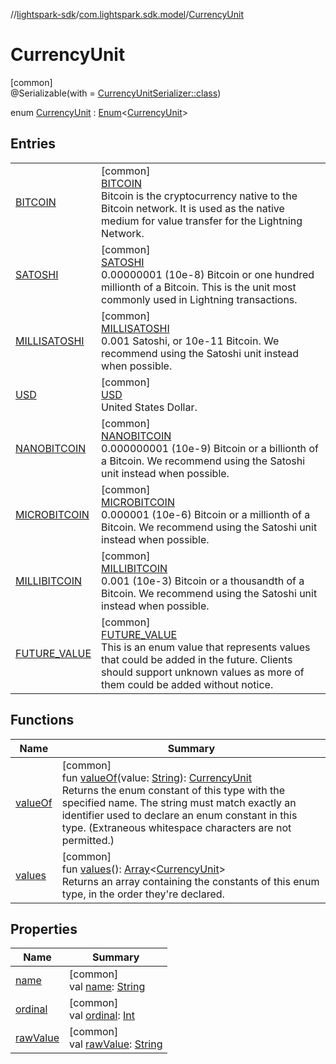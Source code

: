 //[lightspark-sdk](../../../index.md)/[com.lightspark.sdk.model](../index.md)/[CurrencyUnit](index.md)

# CurrencyUnit

[common]\
@Serializable(with = [CurrencyUnitSerializer::class](../-currency-unit-serializer/index.md))

enum [CurrencyUnit](index.md) : [Enum](https://kotlinlang.org/api/latest/jvm/stdlib/kotlin/-enum/index.html)&lt;[CurrencyUnit](index.md)&gt;

## Entries

| | |
|---|---|
| [BITCOIN](-b-i-t-c-o-i-n/index.md) | [common]<br>[BITCOIN](-b-i-t-c-o-i-n/index.md)<br>Bitcoin is the cryptocurrency native to the Bitcoin network. It is used as the native medium for value transfer for the Lightning Network. |
| [SATOSHI](-s-a-t-o-s-h-i/index.md) | [common]<br>[SATOSHI](-s-a-t-o-s-h-i/index.md)<br>0.00000001 (10e-8) Bitcoin or one hundred millionth of a Bitcoin. This is the unit most commonly used in Lightning transactions. |
| [MILLISATOSHI](-m-i-l-l-i-s-a-t-o-s-h-i/index.md) | [common]<br>[MILLISATOSHI](-m-i-l-l-i-s-a-t-o-s-h-i/index.md)<br>0.001 Satoshi, or 10e-11 Bitcoin. We recommend using the Satoshi unit instead when possible. |
| [USD](-u-s-d/index.md) | [common]<br>[USD](-u-s-d/index.md)<br>United States Dollar. |
| [NANOBITCOIN](-n-a-n-o-b-i-t-c-o-i-n/index.md) | [common]<br>[NANOBITCOIN](-n-a-n-o-b-i-t-c-o-i-n/index.md)<br>0.000000001 (10e-9) Bitcoin or a billionth of a Bitcoin. We recommend using the Satoshi unit instead when possible. |
| [MICROBITCOIN](-m-i-c-r-o-b-i-t-c-o-i-n/index.md) | [common]<br>[MICROBITCOIN](-m-i-c-r-o-b-i-t-c-o-i-n/index.md)<br>0.000001 (10e-6) Bitcoin or a millionth of a Bitcoin. We recommend using the Satoshi unit instead when possible. |
| [MILLIBITCOIN](-m-i-l-l-i-b-i-t-c-o-i-n/index.md) | [common]<br>[MILLIBITCOIN](-m-i-l-l-i-b-i-t-c-o-i-n/index.md)<br>0.001 (10e-3) Bitcoin or a thousandth of a Bitcoin. We recommend using the Satoshi unit instead when possible. |
| [FUTURE_VALUE](-f-u-t-u-r-e_-v-a-l-u-e/index.md) | [common]<br>[FUTURE_VALUE](-f-u-t-u-r-e_-v-a-l-u-e/index.md)<br>This is an enum value that represents values that could be added in the future. Clients should support unknown values as more of them could be added without notice. |

## Functions

| Name | Summary |
|---|---|
| [valueOf](value-of.md) | [common]<br>fun [valueOf](value-of.md)(value: [String](https://kotlinlang.org/api/latest/jvm/stdlib/kotlin/-string/index.html)): [CurrencyUnit](index.md)<br>Returns the enum constant of this type with the specified name. The string must match exactly an identifier used to declare an enum constant in this type. (Extraneous whitespace characters are not permitted.) |
| [values](values.md) | [common]<br>fun [values](values.md)(): [Array](https://kotlinlang.org/api/latest/jvm/stdlib/kotlin/-array/index.html)&lt;[CurrencyUnit](index.md)&gt;<br>Returns an array containing the constants of this enum type, in the order they're declared. |

## Properties

| Name | Summary |
|---|---|
| [name](../-withdrawal-request-status/-f-u-t-u-r-e_-v-a-l-u-e/index.md#-372974862%2FProperties%2F-962664521) | [common]<br>val [name](../-withdrawal-request-status/-f-u-t-u-r-e_-v-a-l-u-e/index.md#-372974862%2FProperties%2F-962664521): [String](https://kotlinlang.org/api/latest/jvm/stdlib/kotlin/-string/index.html) |
| [ordinal](../-withdrawal-request-status/-f-u-t-u-r-e_-v-a-l-u-e/index.md#-739389684%2FProperties%2F-962664521) | [common]<br>val [ordinal](../-withdrawal-request-status/-f-u-t-u-r-e_-v-a-l-u-e/index.md#-739389684%2FProperties%2F-962664521): [Int](https://kotlinlang.org/api/latest/jvm/stdlib/kotlin/-int/index.html) |
| [rawValue](raw-value.md) | [common]<br>val [rawValue](raw-value.md): [String](https://kotlinlang.org/api/latest/jvm/stdlib/kotlin/-string/index.html) |
